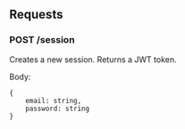 ## Requests

### POST /session
Creates a new session. Returns a JWT token.

Body:
```
{
    email: string,
    password: string
}
```